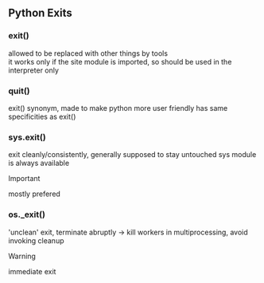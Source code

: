 ## Python Exits

### exit()
allowed to be replaced with other things by tools  
it works only if the site module is imported, so should be used in the interpreter only

### quit()
exit() synonym, made to make python more user friendly
has same specificities as exit()

### sys.exit()
exit cleanly/consistently, generally supposed to stay untouched
sys module is always available
> [!IMPORTANT]
> mostly prefered

### os._exit()
'unclean' exit, terminate abruptly -> kill workers in multiprocessing, avoid invoking cleanup
> [!WARNING]
> immediate exit   
